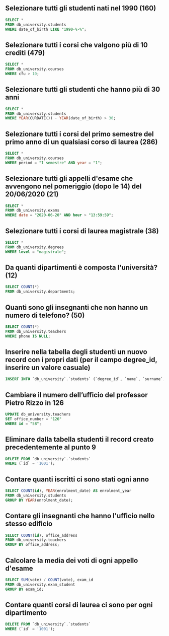 ## Selezionare tutti gli studenti nati nel 1990 (160)

```sql
SELECT *
FROM db_university.students
WHERE date_of_birth LIKE "1990-%-%";
```

## Selezionare tutti i corsi che valgono più di 10 crediti (479)

```sql
SELECT *
FROM db_university.courses
WHERE cfu > 10;
```

## Selezionare tutti gli studenti che hanno più di 30 anni

```sql
SELECT *
FROM db_university.students
WHERE YEAR(CURDATE()) - YEAR(date_of_birth) > 30;
```

## Selezionare tutti i corsi del primo semestre del primo anno di un qualsiasi corso di laurea (286)

```sql
SELECT *
FROM db_university.courses
WHERE period = "I semestre" AND year = "1";
```

## Selezionare tutti gli appelli d'esame che avvengono nel pomeriggio (dopo le 14) del 20/06/2020 (21)

```sql
SELECT *
FROM db_university.exams
WHERE date = "2020-06-20" AND hour > "13:59:59";
```

## Selezionare tutti i corsi di laurea magistrale (38)

```sql
SELECT *
FROM db_university.degrees
WHERE level = "magistrale";
```

## Da quanti dipartimenti è composta l'università? (12)

```sql
SELECT COUNT(*)
FROM db_university.departments;
```

## Quanti sono gli insegnanti che non hanno un numero di telefono? (50)

```sql
SELECT COUNT(*)
FROM db_university.teachers
WHERE phone IS NULL;
```

## Inserire nella tabella degli studenti un nuovo record con i propri dati (per il campo degree_id, inserire un valore casuale)

```sql
INSERT INTO `db_university`.`students` (`degree_id`, `name`, `surname`, `date_of_birth`, `fiscal_code`, `enrolment_date`, `registration_number`, `email`) VALUES ('68', 'Marco', 'Prostamo', '1010-12-12', '12312QWQWE2334', '2022-22-22', '696969', 'clo23wn@gmail.com');

```

## Cambiare il numero dell’ufficio del professor Pietro Rizzo in 126

```sql
UPDATE db_university.teachers
SET office_number = "126"
WHERE id = "58";
```

## Eliminare dalla tabella studenti il record creato precedentemente al punto 9

```sql
DELETE FROM `db_university`.`students`
WHERE (`id` = '1001');
```

## Contare quanti iscritti ci sono stati ogni anno

```sql
SELECT COUNT(id), YEAR(enrolment_date) AS enrolment_year
FROM db_university.students
GROUP BY YEAR(enrolment_date);
```

## Contare gli insegnanti che hanno l'ufficio nello stesso edificio

```sql
SELECT COUNT(id), office_address
FROM db_university.teachers
GROUP BY office_address;
```

## Calcolare la media dei voti di ogni appello d'esame

```sql
SELECT SUM(vote) / COUNT(vote), exam_id
FROM db_university.exam_student
GROUP BY exam_id;
```

## Contare quanti corsi di laurea ci sono per ogni dipartimento

```sql
DELETE FROM `db_university`.`students`
WHERE (`id` = '1001');
```
